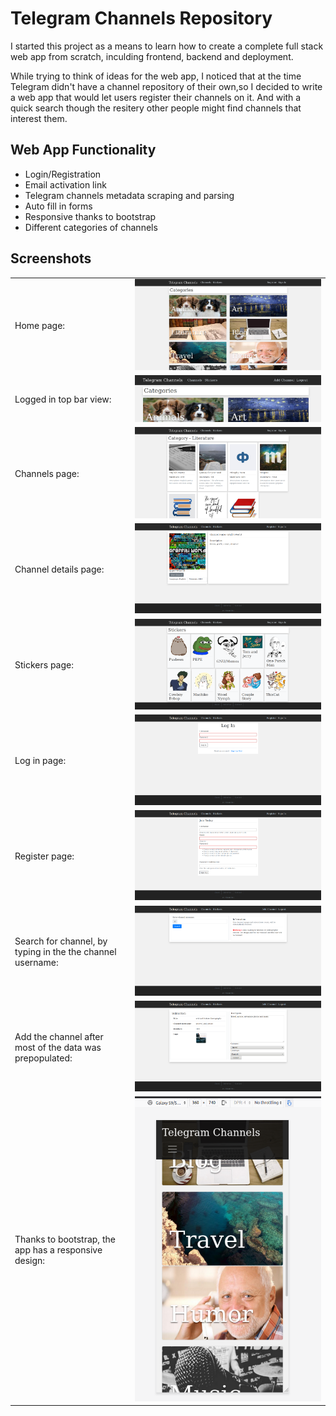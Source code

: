 # Telegram Channels Repository
I started this project as a means to learn how to create a complete full stack web app from scratch, inculding frontend, backend and deployment.

While trying to think of ideas for the web app, I noticed that at the time Telegram didn't have a channel repository of their own,so I decided to write a web app that would let users register their channels on it. And with a quick search though the resitery other people might find channels that interest them.

## Web App Functionality
* Login/Registration
* Email activation link
* Telegram channels metadata scraping and parsing
* Auto fill in forms
* Responsive thanks to bootstrap
* Different categories of channels

## Screenshots

|||
|--|--|
|Home page:|![image](readme_images/1_home_page_Telegram_Channels.jpg)|
|Logged in top bar view: |![image](readme_images/logged_in_top_bar_view_Telegram_Channels.jpg)|
|Channels page:|![image](readme_images/2_channels_page_Telegram_Channels.png)
|Channel details page:|![image](readme_images/3_channels_page_Telegram_Channels.png)
|Stickers page:|![image](readme_images/4_stickers_Telegram_Channels.png)
|Log in page:|![image](readme_images/5_login_page.png)
|Register page:|![image](readme_images/6_register_screen.png)
|Search for channel, by typing in the the channel username:|![image](readme_images/7_search_for_channel.png)
|Add the channel after most of the data was prepopulated:|![image](readme_images/8_add_channel.png)
|Thanks to bootstrap, the app has a responsive design:|![image](readme_images/mobile_view_1.png)
